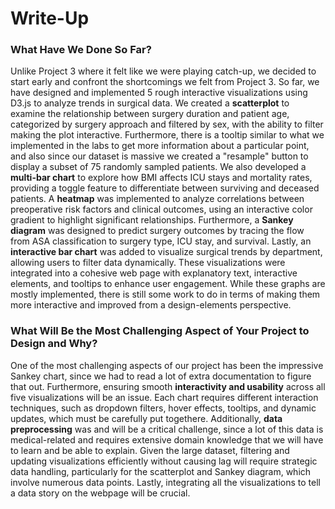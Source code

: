 # Write-Up

### What Have We Done So Far?
Unlike Project 3 where it felt like we were playing catch-up, we decided to start early and confront the shortcomings we felt from Project 3. So far, we have designed and implemented 5 rough interactive visualizations using D3.js to analyze trends in surgical data. We created a **scatterplot** to examine the relationship between surgery duration and patient age, categorized by surgery approach and filtered by sex, with the ability to filter making the plot interactive. Furthermore, there is a tooltip similar to what we implemented in the labs to get more information about a particular point, and also since our dataset is massive we created a "resample" button to display a subset of 75 randomly sampled patients. We also developed a **multi-bar chart** to explore how BMI affects ICU stays and mortality rates, providing a toggle feature to differentiate between surviving and deceased patients. A **heatmap** was implemented to analyze correlations between preoperative risk factors and clinical outcomes, using an interactive color gradient to highlight significant relationships. Furthermore, a **Sankey diagram** was designed to predict surgery outcomes by tracing the flow from ASA classification to surgery type, ICU stay, and survival. Lastly, an **interactive bar chart** was added to visualize surgical trends by department, allowing users to filter data dynamically. These visualizations were integrated into a cohesive web page with explanatory text, interactive elements, and tooltips to enhance user engagement.
While these graphs are mostly implemented, there is still some work to do in terms of making them more interactive and improved from a design-elements perspective.

### What Will Be the Most Challenging Aspect of Your Project to Design and Why?
One of the most challenging aspects of our project has been the impressive Sankey chart, since we had to read a lot of extra documentation to figure that out. Furthermore, ensuring smooth **interactivity and usability** across all five visualizations will be an issue. Each chart requires different interaction techniques, such as dropdown filters, hover effects, tooltips, and dynamic updates, which must be carefully put togethere. Additionally, **data preprocessing** was and will be a critical challenge, since a lot of this data is medical-related and requires extensive domain knowledge that we will have to learn and be able to explain. Given the large dataset, filtering and updating visualizations efficiently without causing lag will require strategic data handling, particularly for the scatterplot and Sankey diagram, which involve numerous data points. Lastly, integrating all the visualizations to tell a data story on the webpage will be crucial. 

